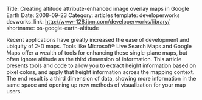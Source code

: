 Title: Creating altitude attribute-enhanced image overlay maps in Google Earth
Date: 2008-09-23
Category: articles
template: developerworks
devworks_link: http://www-128.ibm.com/developerworks/library/
shortname: os-google-earth-altitude


Recent applications have greatly increased the ease of development and
ubiquity of 2-D maps. Tools like Microsoft® Live Search Maps and Google
Maps offer a wealth of tools for enhancing these single-plane maps, but
often ignore altitude as the third dimension of information. This
article presents tools and code to allow you to extract height
information based on pixel colors, and apply that height information
across the mapping context. The end result is a third dimension of data,
showing more information in the same space and opening up new methods of
visualization for your map users. 

